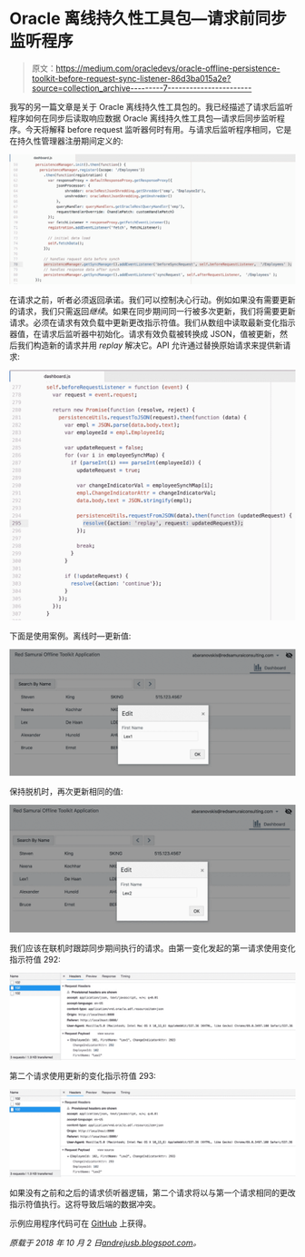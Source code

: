 # Oracle 离线持久性工具包—请求前同步监听程序

> 原文：<https://medium.com/oracledevs/oracle-offline-persistence-toolkit-before-request-sync-listener-86d3ba015a2e?source=collection_archive---------7----------------------->

我写的另一篇文章是关于 Oracle 离线持久性工具包的。我已经描述了请求后监听程序如何在同步后读取响应数据 Oracle 离线持久性工具包—请求后同步监听程序。今天将解释 before request 监听器何时有用。与请求后监听程序相同，它是在持久性管理器注册期间定义的:

![](img/413c35845766694afb977c0bea0774bd.png)

在请求之前，听者必须返回承诺。我们可以控制决心行动。例如如果没有需要更新的请求，我们只需返回*继续*。如果在同步期间同一行被多次更新，我们将需要更新请求。必须在请求有效负载中更新更改指示符值。我们从数组中读取最新变化指示器值，在请求后监听器中初始化。请求有效负载被转换成 JSON，值被更新，然后我们构造新的请求并用 *replay* 解决它。API 允许通过替换原始请求来提供新请求:

![](img/572954888ab9d8d1937ae991f36c3fae.png)

下面是使用案例。离线时—更新值:

![](img/a31cc5d5d15ee4159f1417c7574a459a.png)

保持脱机时，再次更新相同的值:

![](img/3e560c7f6c89e18ff3462e0260997962.png)

我们应该在联机时跟踪同步期间执行的请求。由第一变化发起的第一请求使用变化指示符值 292:

![](img/a319a5df3745ffd21b66773c1a20e528.png)

第二个请求使用更新的变化指示符值 293:

![](img/216e4046480dfa9be21ebaff7af12e20.png)

如果没有之前和之后的请求侦听器逻辑，第二个请求将以与第一个请求相同的更改指示符值执行。这将导致后端的数据冲突。

示例应用程序代码可在 [GitHub](https://github.com/abaranovskis-redsamurai/persistencejetapp) 上获得。

*原载于 2018 年 10 月 2 日*[*andrejusb.blogspot.com*](https://andrejusb.blogspot.com/2018/10/oracle-offline-persistence-toolkit.html)*。*
